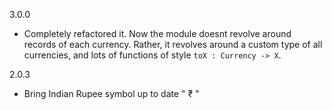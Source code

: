 3.0.0
- Completely refactored it. Now the module doesnt revolve around records of each currency. Rather, it revolves around a custom type of all currencies, and lots of functions of style `toX : Currency -> X`.

2.0.3 
- Bring Indian Rupee symbol up to date " ₹ "